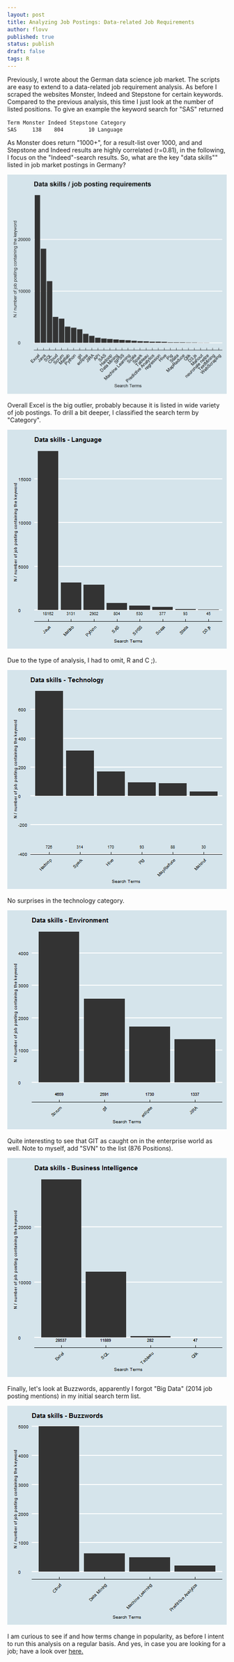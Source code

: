 ```yaml
---
layout: post
title: Analyzing Job Postings: Data-related Job Requirements 
author: flovv
published: true
status: publish
draft: false
tags: R 
---
```

 
 

Previously, I wrote about the German data science job market. The scripts are easy to extend to a data-related job requirement analysis. As before I scraped the websites Monster, Indeed and Stepstone for certain keywords. Compared to the previous analysis, this time I just look at the number of listed positions. To give an example the keyword search for "SAS" returned 
 

```
Term Monster Indeed Stepstone Category
SAS     138    804        10 Language
```
 
As Monster does return "1000+", for a result-list over 1000, and and Stepstone and Indeed results are highly correlated (r=0.81), in the following, I focus on the "Indeed"-search results.
So, what are the key "data skills"" listed in job market postings in Germany?

![plot of chunk unnamed-chunk-3](/figures/post4/unnamed-chunk-3-1.png) 
 
Overall Excel is the big outlier, probably because it is listed in wide variety of job postings.
To drill a bit deeper, I classified the search term by "Category". 
 
![plot of chunk unnamed-chunk-4](/figures/post4/unnamed-chunk-4-1.png) 
 
Due to the type of analysis, I had to omit, R and C ;).
 
![plot of chunk unnamed-chunk-5](/figures/post4/unnamed-chunk-5-1.png) 
 
No surprises in the technology category.
 
![plot of chunk unnamed-chunk-6](/figures/post4/unnamed-chunk-6-1.png) 
 
Quite interesting to see that GIT as caught on in the enterprise world as well. Note to myself, add "SVN" to the list (876 Positions).
 
 
![plot of chunk unnamed-chunk-7](/figures/post4/unnamed-chunk-7-1.png) 
 
Finally, let's look at Buzzwords, apparently I forgot "Big Data" (2014 job posting mentions) in my initial search term list.
 
![plot of chunk unnamed-chunk-8](/figures/post4/unnamed-chunk-8-1.png) 
 
I am curious to see if and how terms change in popularity, as before I intent to run this analysis on a regular basis. And yes, in case you are looking for a job; have a look over [here.](http://umww.de/karriere/stellenangebote/)


